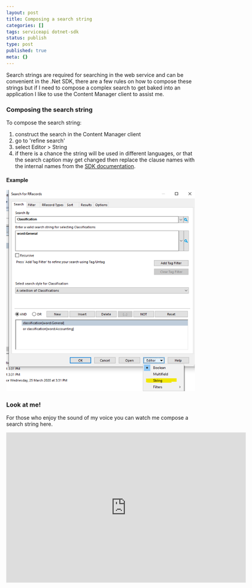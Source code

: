 ```yaml
---
layout: post
title: Composing a search string
categories: []
tags: serviceapi dotnet-sdk
status: publish
type: post
published: true
meta: {}
---
```


Search strings are required for searching in the web service and can be convenient in the .Net SDK, there are a few rules on how to compose these strings but if I need to compose a complex search to get baked into an application I like to use the Content Manager client to assist me.

### Composing the search string

To compose the search string:

1. construct the search in the Content Manager client
1. go to 'refine search'
1. select Editor > String
1. if there is a chance the string will be used in different languages, or that the search caption may get changed then replace the clause names with the internal names from the [SDK documentation](https://content-manager-sdk.github.io/Community/).

#### Example

![](/images/string_search.png)

### Look at me!

For those who enjoy the sound of my voice you can watch me compose a search string here.

<iframe src="https://player.vimeo.com/video/415714418?app_id=122963&amp;wmode=opaque" width="640" height="400" frameborder="0" title="Power BI" allow="autoplay; fullscreen" allowfullscreen=""></iframe>